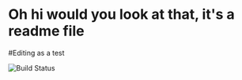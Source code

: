 # Oh hi would you look at that, it's a readme file

#Editing as a test

![Build Status](https://github.com/bodjernisschroder/CIDemo-team7-Bo/actions/workflows/build-test.yml/badge.svg)